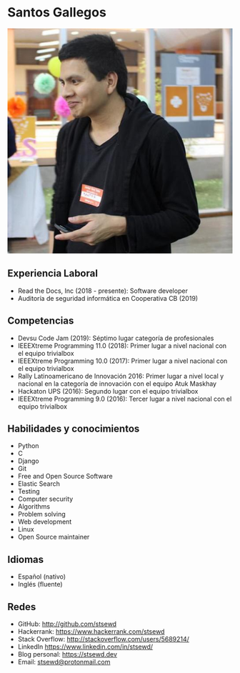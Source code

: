 # Santos Gallegos

![me](/images/me.jpg)

## Experiencia Laboral

- Read the Docs, Inc (2018 - presente): Software developer
- Auditoría de seguridad informática en Cooperativa CB (2019)

## Competencias

- Devsu Code Jam (2019): Séptimo lugar categoría de profesionales
- IEEEXtreme Programming 11.0 (2018): Primer lugar a nivel nacional con el equipo trivialbox
- IEEEXtreme Programming 10.0 (2017): Primer lugar a nivel nacional con el equipo trivialbox
- Rally Latinoamericano de Innovación 2016:
  Primer lugar a nivel local y nacional en la categoría de innovación con el equipo Atuk Maskhay
- Hackaton UPS (2016): Segundo lugar con el equipo trivialbox
- IEEEXtreme Programming 9.0 (2016): Tercer lugar a nivel nacional con el equipo trivialbox

## Habilidades y conocimientos

- Python
- C
- Django
- Git
- Free and Open Source Software
- Elastic Search
- Testing
- Computer security
- Algorithms
- Problem solving
- Web development
- Linux
- Open Source maintainer

## Idiomas

- Español (nativo)
- Inglés (fluente)

## Redes

- GitHub: http://github.com/stsewd
- Hackerrank: https://www.hackerrank.com/stsewd
- Stack Overflow: http://stackoverflow.com/users/5689214/
- LinkedIn https://www.linkedin.com/in/stsewd/
- Blog personal: https://stsewd.dev
- Email: stsewd@protonmail.com
